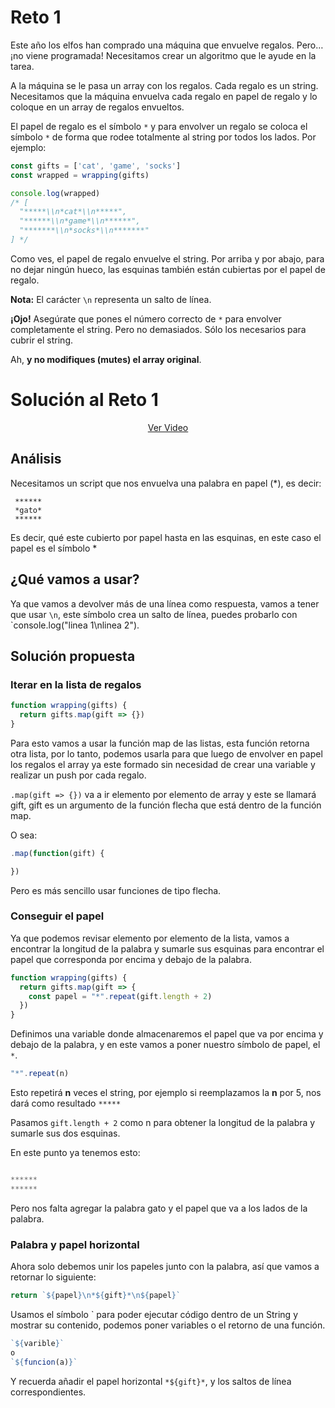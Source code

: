 # Reto 1

Este año los elfos han comprado una máquina que envuelve regalos. Pero… ¡no viene programada! Necesitamos crear un algoritmo que le ayude en la tarea.

A la máquina se le pasa un array con los regalos. Cada regalo es un string. Necesitamos que la máquina envuelva cada regalo en papel de regalo y lo coloque en un array de regalos envueltos.

El papel de regalo es el símbolo `*` y para envolver un regalo se coloca el símbolo `*` de forma que rodee totalmente al string por todos los lados. Por ejemplo:

```js
const gifts = ['cat', 'game', 'socks']
const wrapped = wrapping(gifts)

console.log(wrapped)
/* [
  "*****\\n*cat*\\n*****",
  "******\\n*game*\\n******",
  "*******\\n*socks*\\n*******"
] */
```

Como ves, el papel de regalo envuelve el string. Por arriba y por abajo, para no dejar ningún hueco, las esquinas también están cubiertas por el papel de regalo.

**Nota:** El carácter `\n` representa un salto de línea.

**¡Ojo!** Asegúrate que pones el número correcto de `*` para envolver completamente el string. Pero no demasiados. Sólo los necesarios para cubrir el string.

Ah, **y no modifiques (mutes) el array original**.

# Solución al Reto 1

<div align="center">
  <a href="https://youtu.be/AlsPi16-xgI">Ver Video</a>
</div>

## Análisis

Necesitamos un script que nos envuelva una palabra en papel (*), es decir:

```
 ******
 *gato*
 ******
```

Es decir, qué este cubierto por papel hasta en las esquinas, en este caso el papel es el símbolo *

## ¿Qué vamos a usar?
Ya que vamos a devolver más de una línea como respuesta, vamos a tener que usar `\n`, este símbolo crea un salto de línea, puedes probarlo con `console.log("linea 1\nlinea 2").

## Solución propuesta

### Iterar en la lista de regalos
```js
function wrapping(gifts) {
  return gifts.map(gift => {})
}
```

Para esto vamos a usar la función map de las listas, esta función retorna otra lista, por lo tanto, podemos usarla para que luego de envolver en papel los regalos el array ya este formado sin necesidad de crear una variable y realizar un push por cada regalo.

`.map(gift => {})` va a ir elemento por elemento de array y este se llamará gift, gift es un argumento de la función flecha que está dentro de la función map.

O sea:

```js
.map(function(gift) {

})
```

Pero es más sencillo usar funciones de tipo flecha.

### Conseguir el papel

Ya que podemos revisar elemento por elemento de la lista, vamos a encontrar la longitud de la palabra y sumarle sus esquinas para encontrar el papel que corresponda por encima y debajo de la palabra.

```js
function wrapping(gifts) {
  return gifts.map(gift => {
    const papel = "*".repeat(gift.length + 2)
  })
}
```

Definimos una variable donde almacenaremos el papel que va por encima y debajo de la palabra, y en este vamos a poner nuestro símbolo de papel, el `*`.

```js 
"*".repeat(n)
```

Esto repetirá **n** veces el string, por ejemplo si reemplazamos la **n** por 5, nos dará como resultado `*****`

Pasamos `gift.length + 2` como n para obtener la longitud de la palabra y sumarle sus dos esquinas.

En este punto ya tenemos esto:

```js

******
******

```

Pero nos falta agregar la palabra gato y el papel que va a los lados de la palabra.

### Palabra y papel horizontal

Ahora solo debemos unir los papeles junto con la palabra, así que vamos a retornar lo siguiente:

```js
return `${papel}\n*${gift}*\n${papel}`
```

Usamos el símbolo ` para poder ejecutar código dentro de un String y mostrar su contenido, podemos poner variables o el retorno de una función.

```js
`${varible}` 
o 
`${funcion(a)}`
```

Y recuerda añadir el papel horizontal `*${gift}*`, y los saltos de línea correspondientes.
